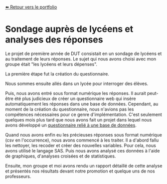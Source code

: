 [:arrow_left: Retour vers le portfolio](https://github.com/ThibaultLanthiez/Portfolio)

# Sondage auprès de lycéens et analyses des réponses

Le projet de première année de DUT consistait en un sondage de lycéens et au traitement de leurs réponses. Le sujet qui nous avons choisi avec mon groupe était "les lycéens et leurs dépenses". 

La première étape fut la création du questionnaire. 

Nous sommes ensuite allés dans un lycée pour interroger des élèves.

Puis, nous avons entré sous format numérique les réponses. Il aurait peut-être été plus judicieux de créer un questionnaire web qui insère automatiquement les réponses dans une base de données. Cependant, au moment de la création du questionnaire, nous n'avions pas les compétences nécessaires pour ce genre d'implémentation. C'est seulement quelques mois plus tard que nous avons fait un projet dans lequel nous avons développé un [questionnaire relié à une base de données](https://github.com/ThibaultLanthiez/questionnaire-relie-base-donnees).   

Quand nous avons enfin eu les précieuses réponses sous format numérique (csv en l'occurrence), nous avons commencé à les traiter. Il a d'abord fallu les nettoyer, les recoder et créer des nouvelles variables. Pour cela, nous avons utilisé le langage SAS. Puis nous avons analysé ces données à l'aide de graphiques, d'analyses croisées et de statistiques.

Ensuite, mon groupe et moi avons rendu un rapport détaillé de cette analyse et présentés nos résultats devant notre promotion et quelque uns de nos professeurs.
